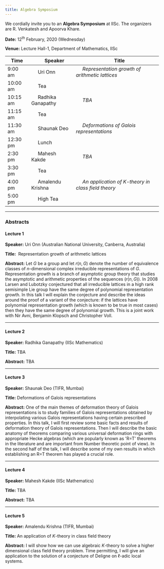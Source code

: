 ```yaml
---
title: Algebra Symposium
---
```

We cordially invite you to an __Algebra Symposium__ at IISc. The organizers are R. Venkatesh and Apoorva Khare.

__Date:__     12<sup>th</sup> February, 2020 (Wednesday)

__Venue:__  Lecture Hall-1, Department of Mathematics, IISc




Time               |   &nbsp;&nbsp;&nbsp;&nbsp; Speaker | &nbsp;&nbsp;&nbsp;&nbsp; Title
--- | --- | --- 
9:00 am  | &nbsp;&nbsp;&nbsp;&nbsp;  Uri Onn | &nbsp;&nbsp;&nbsp;&nbsp; _Representation growth of arithmetic lattices_
10:00 am  | &nbsp;&nbsp;&nbsp;&nbsp;  Tea
10:15 am  | &nbsp;&nbsp;&nbsp;&nbsp;  Radhika Ganapathy  | &nbsp;&nbsp;&nbsp;&nbsp; _TBA_
11:15 am  | &nbsp;&nbsp;&nbsp;&nbsp;  Tea
11:30 am  | &nbsp;&nbsp;&nbsp;&nbsp;  Shaunak Deo  | &nbsp;&nbsp;&nbsp;&nbsp; _Deformations of Galois representations_
12:30 pm  | &nbsp;&nbsp;&nbsp;&nbsp;  Lunch
2:30 pm  | &nbsp;&nbsp;&nbsp;&nbsp;  Mahesh Kakde  | &nbsp;&nbsp;&nbsp;&nbsp; _TBA_
3:30 pm  | &nbsp;&nbsp;&nbsp;&nbsp;  Tea
4:00 pm  | &nbsp;&nbsp;&nbsp;&nbsp;  Amalendu Krishna | &nbsp;&nbsp;&nbsp;&nbsp; _An application of $K$-theory in class field theory_
5:00 pm  | &nbsp;&nbsp;&nbsp;&nbsp; High Tea

---

### Abstracts

#### Lecture 1 ​

__Speaker:__ Uri Onn (Australian National University, Canberra, Australia)

__Title:__ ​ Representation growth of arithmetic lattices

__Abstract:__ Let $G$ be a group and let $r(n,G)$ denote the number of equivalence classes of $n$-dimensional complex irreducible representations of $G$. Representation growth is a branch of asymptotic group theory that studies the asymptotic and arithmetic properties of the sequences $(r(n,G))$. In 2008 Larsen and Lubotzky conjectured that all irreducible lattices in a high rank semisimple Lie group have the same degree of polynomial representation growth. In this talk I will explain the conjecture and describe the ideas around the proof of a variant of the conjecture: if the lattices have polynomial representation growth (which is known to be true in most cases) then they have the same degree of polynomial growth. This is a joint work with Nir Avni, Benjamin Klopsch and Christopher Voll.

---

#### Lecture 2​

__Speaker:__ Radhika Ganapathy (IISc Mathematics)

__Title:__ TBA

__Abstract:__ TBA

---

#### Lecture 3​

__Speaker:__ Shaunak Deo (TIFR, Mumbai)

__Title:__ Deformations of Galois representations

__Abstract:__ One of the main themes of deformation theory of Galois representations is to study families of Galois representations obtained by interpolating various Galois representations having certain prescribed properties. In this talk, I will first review some basic facts and results of deformation theory of Galois representations. Then I will describe the basic anatomy of theorems comparing various universal deformation rings with appropriate Hecke algebras (which are popularly known as 'R=T' theorems in the literature and are important from Number theoretic point of view). In the second half of the talk, I will describe some of my own results in which establishing an R=T theorem has played a crucial role.

---

#### Lecture 4​

__Speaker:__ Mahesh Kakde (IISc Mathematics)

__Title:__ TBA

__Abstract:__ TBA

---

#### Lecture 5​

__Speaker:__ Amalendu Krishna (TIFR, Mumbai)

__Title:__ An application of $K$-theory in class field theory

__Abstract:__ I will show how we can use algebraic $K$-theory to solve a higher dimensional class field theory problem. Time permitting, I will give an application to the solution of a conjecture of Deligne on $\ell$-adic local systems.
